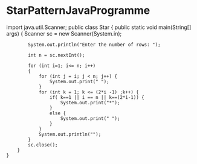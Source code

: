 # StarPatternJavaProgramme
import java.util.Scanner;
public class Star
{
     public static void main(String[] args)
        {
            Scanner sc = new Scanner(System.in);
 
            System.out.println("Enter the number of rows: ");
 
            int n = sc.nextInt();
             
            for (int i=1; i<= n; i++)
            {
                for (int j = i; j < n; j++) {
                    System.out.print(" ");
                }   
                for (int k = 1; k <= (2*i -1) ;k++) {
                    if( k==1 || i == n || k==(2*i-1)) {
                        System.out.print("*");
                    }
                    else {
                        System.out.print(" ");
                    }
                }
                System.out.println("");
            }
            sc.close();
        }
    }
